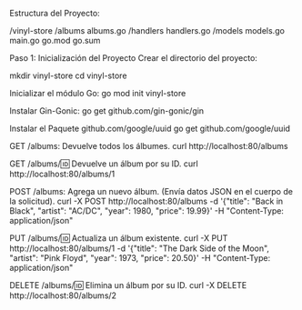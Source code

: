 Estructura del Proyecto:

/vinyl-store
    /albums
        albums.go
    /handlers
        handlers.go
    /models
        models.go
    main.go
    go.mod
    go.sum

Paso 1: Inicialización del Proyecto
Crear el directorio del proyecto:

mkdir vinyl-store
cd vinyl-store

Inicializar el módulo Go:
go mod init vinyl-store

Instalar Gin-Gonic:
go get github.com/gin-gonic/gin

Instalar el Paquete github.com/google/uuid
go get github.com/google/uuid


GET /albums: Devuelve todos los álbumes.
curl http://localhost:80/albums

GET /albums/:id: Devuelve un álbum por su ID.
curl http://localhost:80/albums/1

POST /albums: Agrega un nuevo álbum. (Envía datos JSON en el cuerpo de la solicitud).
curl -X POST http://localhost:80/albums -d '{"title": "Back in Black", "artist": "AC/DC", "year": 1980, "price": 19.99}' -H "Content-Type: application/json"

PUT /albums/:id: Actualiza un álbum existente.
curl -X PUT http://localhost:80/albums/1 -d '{"title": "The Dark Side of the Moon", "artist": "Pink Floyd", "year": 1973, "price": 20.50}' -H "Content-Type: application/json"

DELETE /albums/:id: Elimina un álbum por su ID.
curl -X DELETE http://localhost:80/albums/2